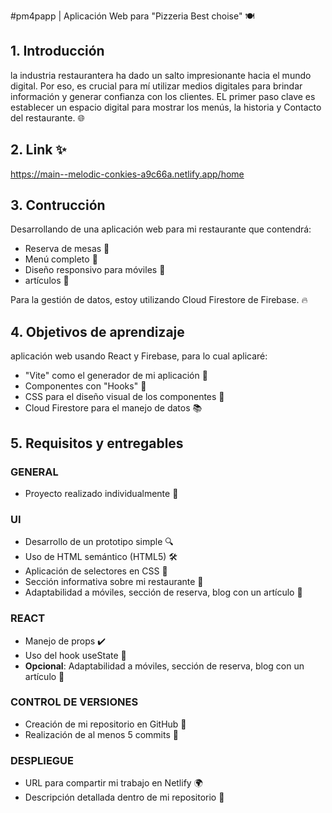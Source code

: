 #pm4papp | Aplicación Web para "Pizzeria Best choise" 🍽️

## 1. Introducción
 la industria restaurantera ha dado un salto impresionante hacia el mundo digital. Por eso, es crucial para mí utilizar medios digitales para brindar información 
 y generar confianza  con los clientes. EL primer paso clave es establecer un espacio digital para mostrar los menús,  la historia y Contacto del restaurante. 🌐

## 2. Link ✨
https://main--melodic-conkies-a9c66a.netlify.app/home 

## 3. Contrucción
Desarrollando de una aplicación web para mi restaurante que contendrá:

- Reserva de mesas 📅
- Menú completo 📜
- Diseño responsivo para móviles 📱
- artículos 📰

Para la gestión de datos, estoy utilizando Cloud Firestore de Firebase. 🔥

## 4. Objetivos de aprendizaje
 aplicación web usando React y Firebase, para lo cual aplicaré:

- "Vite" como el generador de mi aplicación 🚀
- Componentes con "Hooks" 🎣
- CSS para el diseño visual de los componentes 🎨
- Cloud Firestore para el manejo de datos 📚

## 5. Requisitos y entregables


### GENERAL
- Proyecto realizado individualmente 👤

### UI
- Desarrollo de un prototipo simple 🔍
- Uso de HTML semántico (HTML5) 🛠️
- Aplicación de selectores en CSS 🎨
- Sección informativa sobre mi restaurante 📖
- Adaptabilidad a móviles, sección de reserva, blog con un artículo 📲

### REACT
- Manejo de props ✔️
- Uso del hook useState 🔄
- **Opcional**: Adaptabilidad a móviles, sección de reserva, blog con un artículo 📝

### CONTROL DE VERSIONES
- Creación de mi repositorio en GitHub 📌
- Realización de al menos 5 commits 🔖

### DESPLIEGUE
- URL para compartir mi trabajo en Netlify 🌍
- Descripción detallada dentro de mi repositorio 📄
